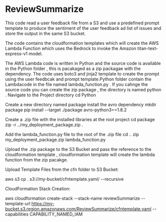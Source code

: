 # ReviewSummarize
This code read a user feedback file from a S3 and use a predefined prompt template to produce the sentiment of the user feedback ad list of issues and store the output in the same S3 bucket.

The code contains the cloudformation templates which will create the AWS Lambda Function which uses the Bedrock to invoke the Amazon titan-text-express-v1 model. 

The AWS Lambda code is written in Python and the source code is available in the Python folder , this is pacakaged as a zip packagae with the dependency. The code uses boto3 and jinja2 template to create the prompt using the user feedbcak and prompt template.Python folder contain the Lambdacode in the file named lambda_function.py . If you cahnge the source code you can create the zip package , the directory is named python . Navigate to the Project directory cd Python

Create a new directory named package install the avro dependency mkdir package pip install --target ./package avro-python3==1.8.2

Create a .zip file with the installed libraries at the root project cd package zip -r ../my_deployment_package.zip .

Add the lambda_function.py file to the root of the .zip file cd .. zip my_deployment_package.zip lambda_function.py

Upload the .zip package to the S3 Bucket and pass the reference to the cloudformation template , cloudformation template will create the lambda function from the zip pacakge.

Upload Template Files from the cfn folder to S3 Bucket:

aws s3 cp . s3://my-bucket/cfntemplate.yaml/ --recursive

CloudFormation Stack Creation:

aws cloudformation create-stack
--stack-name reviewSummarize
--template-url https://my-bucket.s3.region.amazonaws.com/ReviewSummarize/cfntemplate.yaml
--capabilities CAPABILITY_NAMED_IAM
